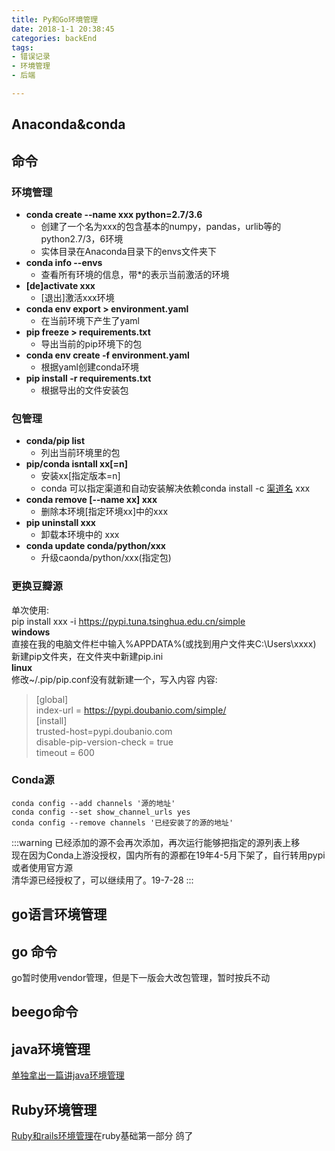 ```yaml
---
title: Py和Go环境管理
date: 2018-1-1 20:38:45
categories: backEnd
tags:
- 错误记录
- 环境管理
- 后端

---
```

## Anaconda&conda
## 命令
### 环境管理
- **conda create --name xxx python=2.7/3.6**
    - 创建了一个名为xxx的包含基本的numpy，pandas，urlib等的python2.7/3，6环境
    - 实体目录在Anaconda目录下的envs文件夹下
- **conda info --envs**
    - 查看所有环境的信息，带*的表示当前激活的环境
- **[de]activate xxx**
    - [退出]激活xxx环境
- **conda env export > environment.yaml**
    - 在当前环境下产生了yaml
- **pip freeze > requirements.txt**
    - 导出当前的pip环境下的包
- **conda env create -f environment.yaml**
    - 根据yaml创建conda环境
- **pip install -r requirements.txt**
    - 根据导出的文件安装包
### 包管理
- **conda/pip list**
    - 列出当前环境里的包
- **pip/conda isntall xx[=n]**
    - 安装xx[指定版本=n]
    - conda 可以指定渠道和自动安装解决依赖conda install -c <a href='http://link.zhihu.com/?target=http%3A//anaconda.org/'>渠道名</a> xxx
- **conda remove [--name xx] xxx**
    - 删除本环境[指定环境xx]中的xxx
- **pip uninstall xxx**
    - 卸载本环境中的 xxx
- **conda update conda/python/xxx**
    - 升级caonda/python/xxx(指定包)
### 更换豆瓣源
单次使用:<br/>
pip install xxx -i https://pypi.tuna.tsinghua.edu.cn/simple<br/>
**windows**<br/>
直接在我的电脑文件栏中输入%APPDATA%(或找到用户文件夹C:\Users\xxxx)<br>
新建pip文件夹，在文件夹中新建pip.ini<br/>
**linux**<br/>
修改~/.pip/pip.conf没有就新建一个，写入内容
内容:
>[global]<br/>
 index-url = https://pypi.doubanio.com/simple/<br/>
 [install]<br/>
 trusted-host=pypi.doubanio.com<br/>
 disable-pip-version-check = true<br/>
 timeout = 600<br/>
 
<h3>Conda源</h3>

`conda config --add channels '源的地址'`  
`conda config --set show_channel_urls yes`  
`conda config --remove channels '已经安装了的源的地址'`   

:::warning
已经添加的源不会再次添加，再次运行能够把指定的源列表上移  
现在因为Conda上游没授权，国内所有的源都在19年4-5月下架了，自行转用pypi或者使用官方源  
清华源已经授权了，可以继续用了。19-7-28
:::

## go语言环境管理
## go 命令
go暂时使用vendor管理，但是下一版会大改包管理，暂时按兵不动
## beego命令

## java环境管理

<a href='/blog/back/java/java环境管理.html'>单独拿出一篇讲java环境管理</a>
## Ruby环境管理

<a href='/blog/back/Ruby/美丽的ruby.html'>Ruby和rails环境管理</a>在ruby基础第一部分
鸽了


<Valine></Valine>
 
